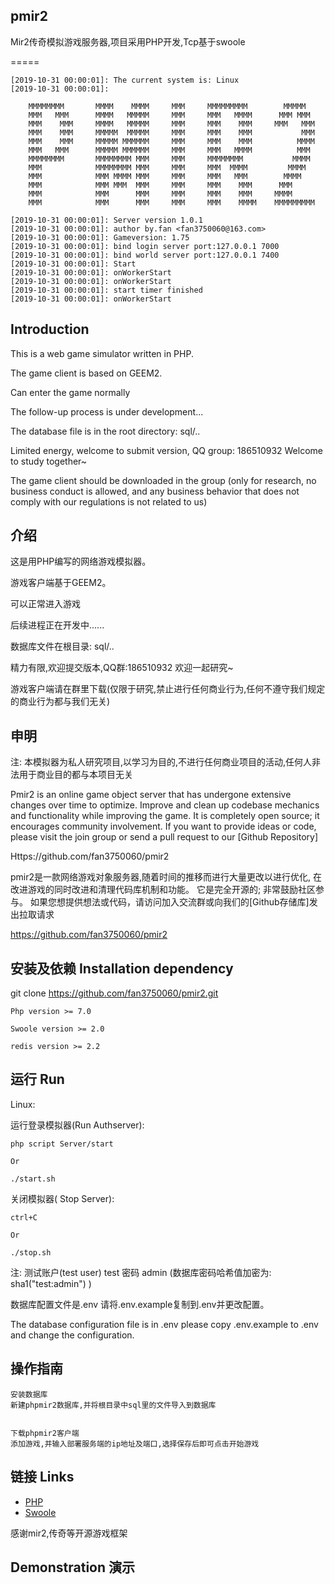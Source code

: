 ## pmir2

Mir2传奇模拟游戏服务器,项目采用PHP开发,Tcp基于swoole

=====

~~~
[2019-10-31 00:00:01]: The current system is: Linux
[2019-10-31 00:00:01]: 

    MMMMMMMM       MMMM    MMMM     MMM     MMMMMMMMM        MMMMM
    MMM   MMM      MMMM   MMMMM     MMM     MMM   MMMM      MMM MMM
    MMM    MMM     MMMM   MMMMM     MMM     MMM    MMM     MMM   MMM
    MMM    MMM     MMMMM  MMMMM     MMM     MMM    MMM           MMM
    MMM    MMM     MMMMM MMMMMM     MMM     MMM    MMM          MMMM
    MMM   MMM      MMMMM MMMMMM     MMM     MMM   MMMM          MMM
    MMMMMMMM       MMMMMMMM MMM     MMM     MMMMMMMM           MMMM
    MMM            MMMMMMMM MMM     MMM     MMM  MMMM         MMMM
    MMM            MMM MMMM MMM     MMM     MMM   MMM        MMMM
    MMM            MMM MMM  MMM     MMM     MMM    MMM      MMM
    MMM            MMM      MMM     MMM     MMM    MMM     MMMM
    MMM            MMM      MMM     MMM     MMM    MMMM    MMMMMMMMM
        
[2019-10-31 00:00:01]: Server version 1.0.1
[2019-10-31 00:00:01]: author by.fan <fan3750060@163.com>
[2019-10-31 00:00:01]: Gameversion: 1.75
[2019-10-31 00:00:01]: bind login server port:127.0.0.1 7000
[2019-10-31 00:00:01]: bind world server port:127.0.0.1 7400
[2019-10-31 00:00:01]: Start
[2019-10-31 00:00:01]: onWorkerStart
[2019-10-31 00:00:01]: onWorkerStart
[2019-10-31 00:00:01]: start timer finished
[2019-10-31 00:00:01]: onWorkerStart

~~~

## Introduction
This is a web game simulator written in PHP.

The game client is based on GEEM2.

Can enter the game normally

The follow-up process is under development...

The database file is in the root directory: sql/..

Limited energy, welcome to submit version, QQ group: 186510932 Welcome to study together~

The game client should be downloaded in the group (only for research, no business conduct is allowed, and any business behavior that does not comply with our regulations is not related to us)

## 介绍
这是用PHP编写的网络游戏模拟器。

游戏客户端基于GEEM2。

可以正常进入游戏

后续进程正在开发中......

数据库文件在根目录: sql/..

精力有限,欢迎提交版本,QQ群:186510932 欢迎一起研究~

游戏客户端请在群里下载(仅限于研究,禁止进行任何商业行为,任何不遵守我们规定的商业行为都与我们无关)


## 申明
注: 本模拟器为私人研究项目,以学习为目的,不进行任何商业项目的活动,任何人非法用于商业目的都与本项目无关

Pmir2 is an online game object server that has undergone extensive changes over time to optimize.
Improve and clean up codebase mechanics and functionality while improving the game.
It is completely open source; it encourages community involvement.
If you want to provide ideas or code, please visit the join group or send a pull request to our [Github Repository]

Https://github.com/fan3750060/pmir2

pmir2是一款网络游戏对象服务器,随着时间的推移而进行大量更改以进行优化,
在改进游戏的同时改进和清理代码库机制和功能。
它是完全开源的; 非常鼓励社区参与。
如果您想提供想法或代码，请访问加入交流群或向我们的[Github存储库]发出拉取请求

https://github.com/fan3750060/pmir2

## 安装及依赖 Installation dependency

git clone https://github.com/fan3750060/pmir2.git

    Php version >= 7.0

    Swoole version >= 2.0

    redis version >= 2.2

## 运行 Run
Linux:

运行登录模拟器(Run Authserver): 

    php script Server/start

    Or

    ./start.sh

关闭模拟器( Stop Server): 

    ctrl+C 

    Or

    ./stop.sh 


注: 测试账户(test user) test 密码 admin  (数据库密码哈希值加密为: sha1("test:admin") )

  数据库配置文件是.env
  请将.env.example复制到.env并更改配置。

  The database configuration file is in .env
  please copy .env.example to .env and change the configuration.

## 操作指南
    安装数据库
    新建phpmir2数据库,并将根目录中sql里的文件导入到数据库


    下载phpmir2客户端
    添加游戏,并输入部署服务端的ip地址及端口,选择保存后即可点击开始游戏

## 链接 Links

* [PHP](https://www.php.net/)
* [Swoole](https://www.swoole.com/)

感谢mir2,传奇等开源游戏框架

## Demonstration 演示








  




